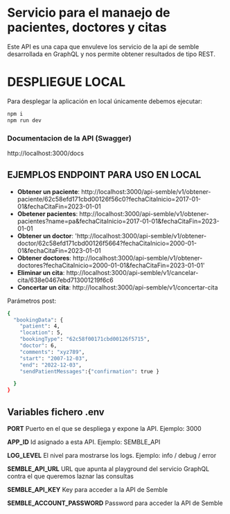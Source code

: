 # Servicio para el manaejo de pacientes, doctores y citas

Este API es una capa que envuleve los servicio de la api de semble desarrollada en GraphQL y nos permite obtener resultados de tipo REST.

# DESPLIEGUE LOCAL

Para desplegar la aplicación en local únicamente debemos ejecutar:

```bash
npm i
npm run dev
```

### Documentacion de la API (Swagger)

http://localhost:3000/docs

## EJEMPLOS ENDPOINT PARA USO EN LOCAL

- **Obtener un paciente**: http://localhost:3000/api-semble/v1/obtener-paciente/62c58efd171cbd00126f56c0?fechaCitaInicio=2017-01-01&fechaCitaFin=2023-01-01
- **Obetener pacientes**: http://localhost:3000/api-semble/v1/obtener-pacientes?name=pa&fechaCitaInicio=2017-01-01&fechaCitaFin=2023-01-01
- **Obtener un doctor**: 'http://localhost:3000/api-semble/v1/obtener-doctor/62c58efd171cbd00126f5664?fechaCitaInicio=2000-01-01&fechaCitaFin=2023-01-01
- **Obtener doctores**: http://localhost:3000/api-semble/v1/obtener-doctores?fechaCitaInicio=2000-01-01&fechaCitaFin=2023-01-01'
- **Eliminar un cita**: http://localhost:3000/api-semble/v1/cancelar-cita/638e0467ebd713001219f6c6
- **Concertar un cita**: http://localhost:3000/api-semble/v1/concertar-cita

Parámetros post:

```bash
{
  "bookingData": {
    "patient": 4,
    "location": 5,
    "bookingType": "62c58f00171cbd00126f5715",
    "doctor": 6,
    "comments": "xyz789",
    "start": "2007-12-03",
    "end": "2022-12-03",
    "sendPatientMessages":{"confirmation": true }

  }
}
```

## Variables fichero .env

**PORT** Puerto en el que se despliega y expone la API. Ejemplo: 3000

**APP_ID** Id asignado a esta API. Ejemplo: SEMBLE_API

**LOG_LEVEL** El nivel para mostrarse los logs. Ejemplo: info / debug / error

**SEMBLE_API_URL** URL que apunta al playground del servicio GraphQL contra el que queremos laznar las consultas

**SEMBLE_API_KEY** Key para acceder a la API de Semble

**SEMBLE_ACCOUNT_PASSWORD** Password para acceder la API de Semble
